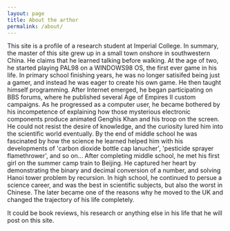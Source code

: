 ```yaml
---
layout: page
title: About the arthor
permalink: /about/
---
```


This site is a profile of a research student at Imperial College. In summary, the master of this site grew up in a small town onshore in southwestern China. He claims that he learned talking before walking. At the age of two, he started playing PAL98 on a WINDOWS98 OS, the first ever game in his life. In primary school finishing years, he was no longer satisifed being just a gamer, and instead he was eager to create his own game. He then taught himself programming. After Internet emerged, he began participating on BBS forums, where he published several Age of Empires II custom campaigns. As he progressed as a computer user, he became bothered by his incompetence of explaining how those mysterious electronic components produce animated Genghis Khan and his troop on the screen. He could not resist the desire of knowledge, and the curiosity lured him into the scientific world eventually. By the end of middle school he was fascinated by how the science he learned helped him with his developments of 'carbon dioxide bottle cap lanucher', 'pesticide sprayer flamethrower', and so on... After completing middle school, he met his first girl on the summer camp train to Beijing. He captured her heart by demonstrating the binary and decimal conversion of a number, and solving Hanoi tower problem by recursion. In high school, he continued to persue a science career, and was the best in scientific subjects, but also the worst in Chinese. The later became one of the reasons why he moved to the UK and changed the trajectory of his life completely.

It could be book reviews, his research or anything else in his life that he will post on this site.


<!-- 
Hi this is R3DR4NP4. I set up this page when doing my PhD at Imperial College.

My research interest concerns swimming mechanisms in Stokes flow and numerical methods.

Ciliates are micro-organisms characterized by the presence of numerous slender organelles called cilia emerging form the cell body, and propel themselves through periodic beatings of cilia. In the former studies, the induced ciliary propulsion was analysed by introducing an 'envelope' near the surface of the cell body, but the individuality of cilia is ignored (Squirmers). My research will look into the swimming mechanisms of ciliates from the first principle, how they interact with each other and the resulting collective motions.

Below are pictures from my MSc thesis and hopefully they give you an intuition of what I am studying. -->

<!-- <img src="/pic/pattern.png" alt="pattern" width="600">

<br>

<img src="/pic/ciliary.png" alt="ciliary" width="200"> <img src="/pic/oblique.png" alt="oblique" width="400"> -->
